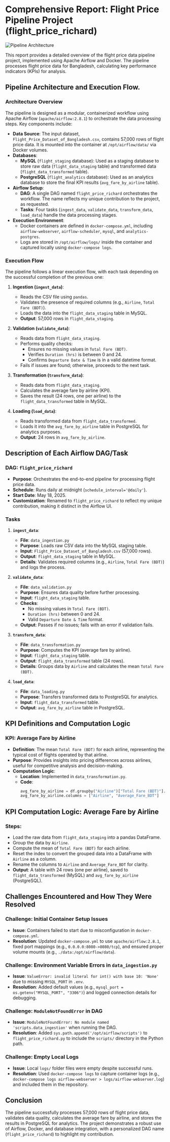 # Comprehensive Report: Flight Price Pipeline Project (flight_price_richard)

![Pipeline Architecture](Images/pipeline_architecture.jpeg)


This report provides a detailed overview of the flight price data pipeline project, implemented using Apache Airflow and Docker. The pipeline processes flight price data for Bangladesh, calculating key performance indicators (KPIs) for analysis.

## Pipeline Architecture and Execution Flow.

### Architecture Overview
The pipeline is designed as a modular, containerized workflow using Apache Airflow (`apache/airflow:2.8.1`) to orchestrate the data processing steps. Key components include:

- **Data Source**: The input dataset, `Flight_Price_Dataset_of_Bangladesh.csv`, contains 57,000 rows of flight price data. It is mounted into the container at `/opt/airflow/data/` via Docker volumes.
- **Databases**:
  - **MySQL** (`flight_staging` database): Used as a staging database to store raw data (`flight_data_staging` table) and transformed data (`flight_data_transformed` table).
  - **PostgreSQL** (`flight_analytics` database): Used as an analytics database to store the final KPI results (`avg_fare_by_airline` table).
- **Airflow Setup**:
  - **DAG**: A single DAG named `flight_price_richard` orchestrates the workflow. The name reflects my unique contribution to the project, as requested.
  - **Tasks**: Four tasks (`ingest_data`, `validate_data`, `transform_data`, `load_data`) handle the data processing stages.
- **Execution Environment**:
  - Docker containers are defined in `docker-compose.yml`, including `airflow-webserver`, `airflow-scheduler`, `mysql`, and `analytics-postgres`.
  - Logs are stored in `/opt/airflow/logs/` inside the container and captured locally using `docker-compose logs`.

### Execution Flow
The pipeline follows a linear execution flow, with each task depending on the successful completion of the previous one:

1. **Ingestion (`ingest_data`)**:
   - Reads the CSV file using `pandas`.
   - Validates the presence of required columns (e.g., `Airline`, `Total Fare (BDT)`).
   - Loads the data into the `flight_data_staging` table in MySQL.
   - **Output**: 57,000 rows in `flight_data_staging`.

2. **Validation (`validate_data`)**:
   - Reads data from `flight_data_staging`.
   - Performs quality checks:
     - Ensures no missing values in `Total Fare (BDT)`.
     - Verifies `Duration (hrs)` is between 0 and 24.
     - Confirms `Departure Date & Time` is in a valid datetime format.
   - Fails if issues are found; otherwise, proceeds to the next task.

3. **Transformation (`transform_data`)**:
   - Reads data from `flight_data_staging`.
   - Calculates the average fare by airline (KPI).
   - Saves the result (24 rows, one per airline) to the `flight_data_transformed` table in MySQL.

4. **Loading (`load_data`)**:
   - Reads transformed data from `flight_data_transformed`.
   - Loads it into the `avg_fare_by_airline` table in PostgreSQL for analytics purposes.
   - **Output**: 24 rows in `avg_fare_by_airline`.

## Description of Each Airflow DAG/Task

### DAG: `flight_price_richard`
- **Purpose**: Orchestrates the end-to-end pipeline for processing flight price data.
- **Schedule**: Runs daily at midnight (`schedule_interval='@daily'`).
- **Start Date**: May 18, 2025.
- **Customization**: Renamed to `flight_price_richard` to reflect my unique contribution, making it distinct in the Airflow UI.

### Tasks
1. **`ingest_data`**:
   - **File**: `data_ingestion.py`
   - **Purpose**: Loads raw CSV data into the MySQL staging table.
   - **Input**: `Flight_Price_Dataset_of_Bangladesh.csv` (57,000 rows).
   - **Output**: `flight_data_staging` table in MySQL.
   - **Details**: Validates required columns (e.g., `Airline`, `Total Fare (BDT)`) and logs the process.

2. **`validate_data`**:
   - **File**: `data_validation.py`
   - **Purpose**: Ensures data quality before further processing.
   - **Input**: `flight_data_staging` table.
   - **Checks**:
     - No missing values in `Total Fare (BDT)`.
     - `Duration (hrs)` between 0 and 24.
     - Valid `Departure Date & Time` format.
   - **Output**: Passes if no issues; fails with an error if validation fails.

3. **`transform_data`**:
   - **File**: `data_transformation.py`
   - **Purpose**: Computes the KPI (average fare by airline).
   - **Input**: `flight_data_staging` table.
   - **Output**: `flight_data_transformed` table (24 rows).
   - **Details**: Groups data by `Airline` and calculates the mean `Total Fare (BDT)`.

4. **`load_data`**:
   - **File**: `data_loading.py`
   - **Purpose**: Transfers transformed data to PostgreSQL for analytics.
   - **Input**: `flight_data_transformed` table.
   - **Output**: `avg_fare_by_airline` table in PostgreSQL.

## KPI Definitions and Computation Logic

### KPI: Average Fare by Airline
- **Definition**: The mean `Total Fare (BDT)` for each airline, representing the typical cost of flights operated by that airline.
- **Purpose**: Provides insights into pricing differences across airlines, useful for competitive analysis and decision-making.
- **Computation Logic**:
  - **Location**: Implemented in `data_transformation.py`.
  - **Code**:
    ```python
    avg_fare_by_airline = df.groupby("Airline")["Total Fare (BDT)"].mean().reset_index()
    avg_fare_by_airline.columns = ["Airline", "Average_Fare_BDT"]


## KPI Computation Logic: Average Fare by Airline

### Steps:
- Load the raw data from `flight_data_staging` into a pandas DataFrame.
- Group the data by `Airline`.
- Compute the mean of `Total Fare (BDT)` for each airline.
- Reset the index to convert the grouped data into a DataFrame with `Airline` as a column.
- Rename the columns to `Airline` and `Average_Fare_BDT` for clarity.
- **Output**: A table with 24 rows (one per airline), saved to `flight_data_transformed` (MySQL) and `avg_fare_by_airline` (PostgreSQL).

## Challenges Encountered and How They Were Resolved

### Challenge: Initial Container Setup Issues
- **Issue**: Containers failed to start due to misconfiguration in `docker-compose.yml`.
- **Resolution**: Updated `docker-compose.yml` to use `apache/airflow:2.8.1`, fixed port mappings (e.g., `0.0.0.0:8080->8080/tcp`), and ensured proper volume mounts (e.g., `./data:/opt/airflow/data`).

### Challenge: Environment Variable Errors in `data_ingestion.py`
- **Issue**: `ValueError: invalid literal for int() with base 10: 'None'` due to missing `MYSQL_PORT` in `.env`.
- **Resolution**: Added default values (e.g., `mysql_port = os.getenv("MYSQL_PORT", "3306")`) and logged connection details for debugging.

### Challenge: `ModuleNotFoundError` in DAG
- **Issue**: `ModuleNotFoundError: No module named 'scripts.data_ingestion'` when running the DAG.
- **Resolution**: Added `sys.path.append('/opt/airflow/scripts')` to `flight_price_richard.py` to include the `scripts/` directory in the Python path.

### Challenge: Empty Local Logs
- **Issue**: Local `logs/` folder files were empty despite successful runs.
- **Resolution**: Used `docker-compose logs` to capture container logs (e.g., `docker-compose logs airflow-webserver > logs/airflow-webserver.log`) and included them in the repository.

## Conclusion
The pipeline successfully processes 57,000 rows of flight price data, validates data quality, calculates the average fare by airline, and stores the results in PostgreSQL for analytics. The project demonstrates a robust use of Airflow, Docker, and database integration, with a personalized DAG name (`flight_price_richard`) to highlight my contribution.
